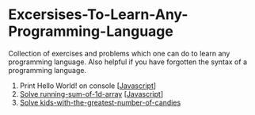 # Excersises-To-Learn-Any-Programming-Language
Collection of exercises and problems which one can do to learn any programming language. Also helpful if you have forgotten the syntax of a programming language.

1. Print Hello World! on console [[Javascript](javascript/hello.js)]
2. [Solve running-sum-of-1d-array](https://leetcode.com/problems/running-sum-of-1d-array/) [[Javascript](javascript/Running_Sum_of_1d_Array.js)]
3. [Solve kids-with-the-greatest-number-of-candies](https://leetcode.com/problems/kids-with-the-greatest-number-of-candies/)
